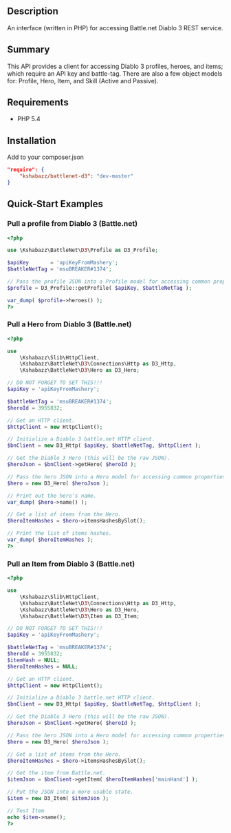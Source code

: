 ## Description
An interface (written in PHP) for accessing Battle.net Diablo 3 REST
service.


## Summary
This API provides a client for accessing Diablo 3 profiles, heroes, and
items; which require an API key and battle-tag. There are also a few
object models for: Profile, Hero, Item, and Skill (Active and Passive).


## Requirements

* PHP 5.4


## Installation

Add to your composer.json

```json
"require": {
    "kshabazz/battlenet-d3": "dev-master"
}
```

## Quick-Start Examples

### Pull a profile from Diablo 3 (Battle.net)

```php
<?php

use \Kshabazz\BattleNet\D3\Profile as D3_Profile;

$apiKey       = 'apiKeyFromMashery';
$battleNetTag = 'msuBREAKER#1374';

// Pass the profile JSON into a Profile model for accessing common properties.
$profile = D3_Profile::getProfile( $apiKey, $battleNetTag );

var_dump( $profile->heroes() );
?>
```

### Pull a Hero from Diablo 3 (Battle.net)

```php
<?php

use
	\Kshabazz\Slib\HttpClient,
	\Kshabazz\BattleNet\D3\Connections\Http as D3_Http,
	\Kshabazz\BattleNet\D3\Hero as D3_Hero;

// DO NOT FORGET TO SET THIS!!!
$apiKey = 'apiKeyFromMashery';

$battleNetTag = 'msuBREAKER#1374';
$heroId = 3955832;

// Get an HTTP client.
$httpClient = new HttpClient();

// Initialize a Diablo 3 battle.net HTTP client.
$bnClient = new D3_Http( $apiKey, $battleNetTag, $httpClient );

// Get the Diablo 3 Hero (this will be the raw JSON).
$heroJson = $bnClient->getHero( $heroId );

// Pass the hero JSON into a Hero model for accessing common properties.
$hero = new D3_Hero( $heroJson );

// Print out the hero's name.
var_dump( $hero->name() );

// Get a list of items from the Hero.
$heroItemHashes = $hero->itemsHashesBySlot();

// Print the list of items hashes.
var_dump( $heroItemHashes );
?>
```

### Pull an Item from Diablo 3 (Battle.net)

```php
<?php

use
	\Kshabazz\Slib\HttpClient,
	\Kshabazz\BattleNet\D3\Connections\Http as D3_Http,
	\Kshabazz\BattleNet\D3\Hero as D3_Hero,
	\Kshabazz\BattleNet\D3\Item as D3_Item;

// DO NOT FORGET TO SET THIS!!!
$apiKey = 'apiKeyFromMashery';

$battleNetTag = 'msuBREAKER#1374';
$heroId = 3955832;
$itemHash = NULL;
$heroItemHashes = NULL;

// Get an HTTP client.
$httpClient = new HttpClient();

// Initialize a Diablo 3 battle.net HTTP client.
$bnClient = new D3_Http( $apiKey, $battleNetTag, $httpClient );

// Get the Diablo 3 Hero (this will be the raw JSON).
$heroJson = $bnClient->getHero( $heroId );

// Pass the hero JSON into a Hero model for accessing common properties.
$hero = new D3_Hero( $heroJson );

// Get a list of items from the Hero.
$heroItemHashes = $hero->itemsHashesBySlot();

// Get the item from Battle.net.
$itemJson = $bnClient->getItem( $heroItemHashes['mainHand'] );

// Put the JSON into a more usable state.
$item = new D3_Item( $itemJson );

// Test Item
echo $item->name();
?>
```